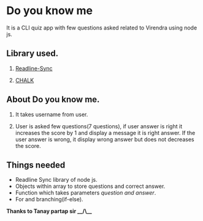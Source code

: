 # Do you know me

It is a CLI quiz app with few questions asked related to Virendra using node js.

## Library used.
1. [Readline-Sync](https://www.npmjs.com/package/readline-sync "User input")

1. [CHALK](https://www.npmjs.com/package/chalk "Terminal styling")

## About Do you know me.

1. It takes username from user.

1. User is asked few questions(7 questions), if user answer is right it increases the score by 1 and display a message it is right answer. If the user answer is wrong, it display wrong answer but does not decreases the score.

## Things needed
- Readline Sync library of node js.
- Objects within array to store questions and correct answer.
- Function which takes parameters *question and answer*. 
- For and branching(if-else).



**Thanks to Tanay partap sir __/\\\__**

